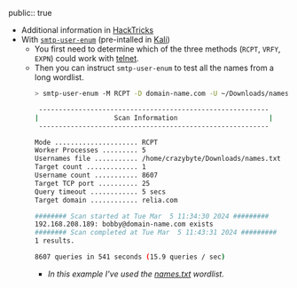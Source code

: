 public:: true

- Additional information in [HackTricks](https://book.hacktricks.xyz/network-services-pentesting/pentesting-smtp)
- With [`smtp-user-enum`](https://pentestmonkey.net/tools/user-enumeration/smtp-user-enum) (pre-intalled in [Kali](https://www.kali.org/tools/smtp-user-enum/))
	- You first need to determine which of the three methods (`RCPT`, `VRFY`, `EXPN`) could work with [telnet](https://book.hacktricks.xyz/network-services-pentesting/pentesting-smtp#username-bruteforce-enumeration).
	- Then you can instruct `smtp-user-enum` to test all the names from a long wordlist.
	  ```bash
	  > smtp-user-enum -M RCPT -D domain-name.com -U ~/Downloads/names.txt -t 192.168.208.189                                                                       Starting smtp-user-enum v1.2 ( http://pentestmonkey.net/tools/smtp-user-enum )
	  
	   ----------------------------------------------------------
	  |                   Scan Information                       |
	   ----------------------------------------------------------
	  
	  Mode ..................... RCPT
	  Worker Processes ......... 5
	  Usernames file ........... /home/crazybyte/Downloads/names.txt
	  Target count ............. 1
	  Username count ........... 8607
	  Target TCP port .......... 25
	  Query timeout ............ 5 secs
	  Target domain ............ relia.com
	  
	  ######## Scan started at Tue Mar  5 11:34:30 2024 #########
	  192.168.208.189: bobby@domain-name.com exists
	  ######## Scan completed at Tue Mar  5 11:43:31 2024 #########
	  1 results.
	  
	  8607 queries in 541 seconds (15.9 queries / sec)
	  ```
		- *In this example I've used the [names.txt](https://github.com/huntergregal/wordlists/blob/master/names.txt) wordlist.*